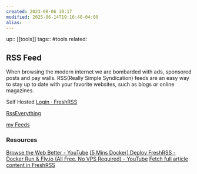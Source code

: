 ```yaml
---
created: 2023-08-06 10:17
modified: 2025-06-14T19:16:48-04:00
alias: 
---
```

up::  [[tools]]
tags:: #tools
related:

## RSS Feed

When browsing the modern internet we are bombarded with ads, sponsored posts and pay walls. RSS(Really Simple Syndication) feeds are an easy way to stay up to date with your favorite websites, such as blogs or online magazines.

Self Hosted
[Login · FreshRSS](https://freshrss-net.fly.dev/i/)

[RssEverything](https://rsseverything.com/newfeed)

[my Feeds](https://rsseverything.com/dashboard)

### Resources
[Browse the Web Better - YouTube](https://www.youtube.com/watch?v=nxV0CPNeFxY)
[[5 Mins Docker] Deploy FreshRSS - Docker Run & Fly.io (All Free, No VPS Required) - YouTube](https://www.youtube.com/watch?v=l-GsCak2fLM)
[Fetch full article content in FreshRSS](https://joelchrono12.xyz/blog/fetch-full-article-content-freshrss/)
